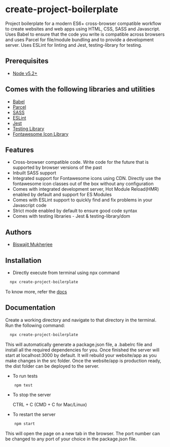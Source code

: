 # create-project-boilerplate

Project boilerplate for a modern ES6+ cross-browser compatible workflow to create websites and web apps using HTML, CSS, SASS and Javascript. Uses Babel to ensure that the code you write is compatible across browsers and uses Parcel for file/module bundling and to provide a development server. Uses ESLint for linting and Jest, testing-library for testing.

## Prerequisites

- [Node v5.2+](https://nodejs.org/)

## Comes with the following libraries and utilities

- [Babel](https://babeljs.io/)
- [Parcel](https://parceljs.org/)
- [SASS](https://sass-lang.com/)
- [ESLint](https://eslint.org/)
- [Jest](https://jestjs.io/)
- [Testing Library](https://testing-library.com/)
- [Fontawesome Icon Library](https://fontawesome.com/)

## Features

- Cross-browser compatible code. Write code for the future that is supported by browser versions of the past
- Inbuilt SASS support
- Integrated support for Fontawesome icons using CDN. Directly use the fontawesome icon classes out of the box without any configuration
- Comes with integrated development server, Hot Module Reload(HMR) enabled by default and support for ES Modules
- Comes with ESLint support to quickly find and fix problems in your Javascript code
- Strict mode enabled by default to ensure good code syntax
- Comes with testing libraries - Jest & testing-library/dom

## Authors

- [Biswajit Mukherjee](https://github.com/Biswajit-Mukherjee)

## Installation

- Directly execute from terminal using npx command

```bash
  npx create-project-boilerplate
```

To know more, refer the [docs](#Documentation)

## Documentation

Create a working directory and navigate to that directory in the terminal. Run the following command:

```bash
  npx create-project-boilerplate
```

This will automatically generate a package.json file, a .babelrc file and install all the required dependencies for you. Once finished the server will start at localhost:3000 by default. It will rebuild your website/app as you make changes in the src folder. Once the website/app is production ready, the dist folder can be deployed to the server.

- To run tests

```bash
    npm test
```

- To stop the server

  CTRL + C (CMD + C for Mac/Linux)

- To restart the server

```bash
    npm start
```

This will open the page on a new tab in the browser. The port number can be changed to any port of your choice in the package.json file.
